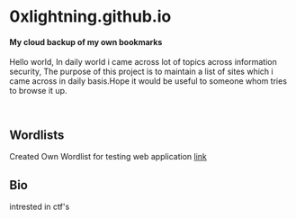 # 0xlightning.github.io
#### My cloud backup of my own bookmarks

Hello world, In daily world i came across lot of topics across information security, The purpose of this project is to maintain a list of sites which i came across in daily basis.Hope it would be useful to someone whom tries to browse it up.
```


```
## Wordlists  

Created Own Wordlist for testing web application [link](https://github.com/lightningsarp/Own_Wordlist)

## Bio
 intrested in ctf's 

